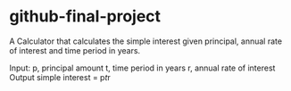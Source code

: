 # github-final-project

A Calculator that calculates the simple interest given principal, annual rate of interest and time period in years.

Input:
  p, principal amount
  t, time period in years
  r, annual rate of interest
Output
  simple interest = p*t*r

